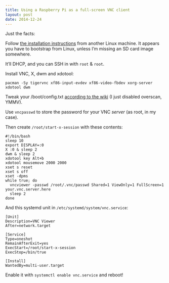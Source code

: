 ```yaml
---
title: Using a Raspberry Pi as a full-screen VNC client
layout: post
date: 2014-12-24
---
```

Just the facts:

Follow [the installation instructions][1] from another Linux machine. It appears you have to bootstrap from Linux, unless I&#8217;m missing an SD card image somewhere.

It&#8217;ll DHCP, and you can SSH in with `root` & `root`.

Install VNC, X, dwm and xdotool:

    pacman -Sy tigervnc xf86-input-evdev xf86-video-fbdev xorg-server xdotool dwm


Tweak your /boot/config.txt [according to the wiki][2] (I just disabled overscan, YMMV).

Use `vncpasswd` to store the password for your VNC _server_ (as root, in my case).

Then create `/root/start-x-session` with these contents:

    #!/bin/bash
    sleep 10
    export DISPLAY=:0
    X :0 & sleep 2
    dwm & sleep 2
    xdotool key Alt+b
    xdotool mousemove 2000 2000
    xset s reset
    xset s off
    xset -dpms
    while true; do
      vncviewer -passwd /root/.vnc/passwd Shared=1 ViewOnly=1 FullScreen=1 your.vnc.server.here
      sleep 2
    done


And this systemd unit in `/etc/systemd/system/vnc.service`:

    [Unit]
    Description=VNC Viewer
    After=network.target

    [Service]
    Type=oneshot
    RemainAfterExit=yes
    ExecStart=/root/start-x-session
    ExecStop=/bin/true

    [Install]
    WantedBy=multi-user.target


Enable it with `systemctl enable vnc.service` and reboot!

 [1]: http://archlinuxarm.org/platforms/armv6/raspberry-pi
 [2]: http://elinux.org/RPiconfig



